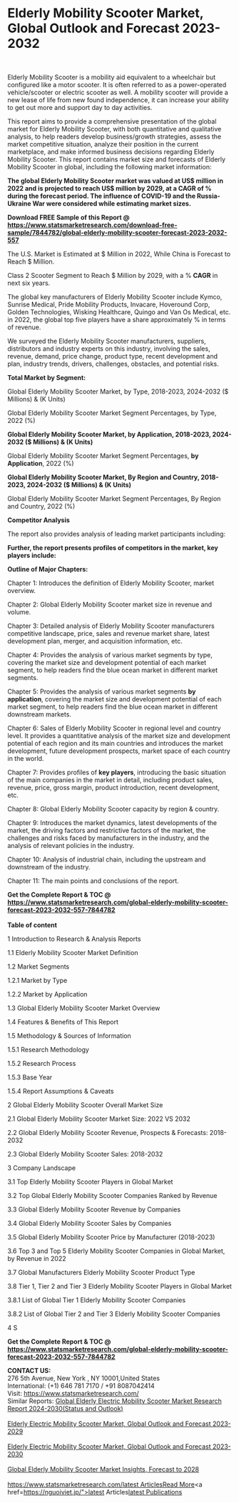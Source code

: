 <h1>Elderly Mobility Scooter Market, Global Outlook and Forecast 2023-2032</h1><br/><p>Elderly Mobility Scooter is a mobility aid equivalent to a wheelchair but configured like a motor scooter. It is often referred to as a power-operated vehicle/scooter or electric scooter as well. A mobility scooter will provide a new lease of life from new found independence, it can increase your ability to get out more and support day to day activities.</p><p>This report aims to provide a comprehensive presentation of the global market for Elderly Mobility Scooter, with both quantitative and qualitative analysis, to help readers develop business/growth strategies, assess the market competitive situation, analyze their position in the current marketplace, and make informed business decisions regarding Elderly Mobility Scooter. This report contains market size and forecasts of Elderly Mobility Scooter in global, including the following market information:</p><p><strong>The global Elderly Mobility Scooter market was valued at US$ million in 2022 and is projected to reach US$ million by 2029, at a <strong>CAGR</strong> of % during the forecast period. The influence of COVID-19 and the Russia-Ukraine War were considered while estimating market sizes.</strong></p><p><strong>Download FREE Sample of this Report @ <a href="https://www.statsmarketresearch.com/download-free-sample/7844782/global-elderly-mobility-scooter-forecast-2023-2032-557">https://www.statsmarketresearch.com/download-free-sample/7844782/global-elderly-mobility-scooter-forecast-2023-2032-557</a></strong></p><p>The U.S. Market is Estimated at $ Million in 2022, While China is Forecast to Reach $ Million.</p><p>Class 2 Scooter Segment to Reach $ Million by 2029, with a % <strong>CAGR</strong> in next six years.</p><p>The global key manufacturers of Elderly Mobility Scooter include Kymco, Sunrise Medical, Pride Mobility Products, Invacare, Hoveround Corp, Golden Technologies, Wisking Healthcare, Quingo and Van Os Medical, etc. in 2022, the global top five players have a share approximately % in terms of revenue.</p><p>We surveyed the Elderly Mobility Scooter manufacturers, suppliers, distributors and industry experts on this industry, involving the sales, revenue, demand, price change, product type, recent development and plan, industry trends, drivers, challenges, obstacles, and potential risks.</p><p><strong>Total Market by Segment:</strong></p><p>Global Elderly Mobility Scooter Market, by Type, 2018-2023, 2024-2032 ($ Millions) & (K Units)</p><p>Global Elderly Mobility Scooter Market Segment Percentages, by Type, 2022 (%)</p><p><strong>Global Elderly Mobility Scooter Market, <strong>by Application</strong>, 2018-2023, 2024-2032 ($ Millions) & (K Units)</strong></p><p>Global Elderly Mobility Scooter Market Segment Percentages, <strong>by Application</strong>, 2022 (%)</p><p><strong>Global Elderly Mobility Scooter Market, By Region and Country, 2018-2023, 2024-2032 ($ Millions) & (K Units)</strong></p><p>Global Elderly Mobility Scooter Market Segment Percentages, By Region and Country, 2022 (%)</p><p><strong>Competitor Analysis</strong></p><p>The report also provides analysis of leading market participants including:</p><p><strong>Further, the report presents profiles of competitors in the market, <strong>key players</strong> include:</strong></p><p><strong>Outline of Major Chapters:</strong></p><p>Chapter 1: Introduces the definition of Elderly Mobility Scooter, market overview.</p><p>Chapter 2: Global Elderly Mobility Scooter market size in revenue and volume.</p><p>Chapter 3: Detailed analysis of Elderly Mobility Scooter manufacturers competitive landscape, price, sales and revenue market share, latest development plan, merger, and acquisition information, etc.</p><p>Chapter 4: Provides the analysis of various market segments by type, covering the market size and development potential of each market segment, to help readers find the blue ocean market in different market segments.</p><p>Chapter 5: Provides the analysis of various market segments <strong>by application</strong>, covering the market size and development potential of each market segment, to help readers find the blue ocean market in different downstream markets.</p><p>Chapter 6: Sales of Elderly Mobility Scooter in regional level and country level. It provides a quantitative analysis of the market size and development potential of each region and its main countries and introduces the market development, future development prospects, market space of each country in the world.</p><p>Chapter 7: Provides profiles of <strong>key players</strong>, introducing the basic situation of the main companies in the market in detail, including product sales, revenue, price, gross margin, product introduction, recent development, etc.</p><p>Chapter 8: Global Elderly Mobility Scooter capacity by region & country.</p><p>Chapter 9: Introduces the market dynamics, latest developments of the market, the driving factors and restrictive factors of the market, the challenges and risks faced by manufacturers in the industry, and the analysis of relevant policies in the industry.</p><p>Chapter 10: Analysis of industrial chain, including the upstream and downstream of the industry.</p><p>Chapter 11: The main points and conclusions of the report.</p><div><b>Get the Complete Report & TOC @ <a href="https://www.statsmarketresearch.com/global-elderly-mobility-scooter-forecast-2023-2032-557-7844782">https://www.statsmarketresearch.com/global-elderly-mobility-scooter-forecast-2023-2032-557-7844782</a></b></div><br><b>Table of content</b><p>1 Introduction to Research & Analysis Reports<br />
 
  1.1 Elderly Mobility Scooter Market Definition<br />
 
  1.2 Market Segments<br />
 
  1.2.1 Market by Type<br />
 
  1.2.2 Market by Application<br />
 
  1.3 Global Elderly Mobility Scooter Market Overview<br />
 
  1.4 Features & Benefits of This Report<br />
 
  1.5 Methodology & Sources of Information<br />
 
  1.5.1 Research Methodology<br />
 
  1.5.2 Research Process<br />
 
  1.5.3 Base Year<br />
 
  1.5.4 Report Assumptions & Caveats<br />
 
 2 Global Elderly Mobility Scooter Overall Market Size<br />
 
  2.1 Global Elderly Mobility Scooter Market Size: 2022 VS 2032<br />
 
  2.2 Global Elderly Mobility Scooter Revenue, Prospects & Forecasts: 2018-2032<br />
 
  2.3 Global Elderly Mobility Scooter Sales: 2018-2032<br />
 
 3 Company Landscape<br />
 
  3.1 Top Elderly Mobility Scooter Players in Global Market<br />
 
  3.2 Top Global Elderly Mobility Scooter Companies Ranked by Revenue<br />
 
  3.3 Global Elderly Mobility Scooter Revenue by Companies<br />
 
  3.4 Global Elderly Mobility Scooter Sales by Companies<br />
 
  3.5 Global Elderly Mobility Scooter Price by Manufacturer (2018-2023)<br />
 
  3.6 Top 3 and Top 5 Elderly Mobility Scooter Companies in Global Market, by Revenue in 2022<br />
 
  3.7 Global Manufacturers Elderly Mobility Scooter Product Type<br />
 
  3.8 Tier 1, Tier 2 and Tier 3 Elderly Mobility Scooter Players in Global Market<br />
 
  3.8.1 List of Global Tier 1 Elderly Mobility Scooter Companies<br />
 
  3.8.2 List of Global Tier 2 and Tier 3 Elderly Mobility Scooter Companies<br />
 
 4 S<br><div><b>Get the Complete Report & TOC @ <a href="https://www.statsmarketresearch.com/global-elderly-mobility-scooter-forecast-2023-2032-557-7844782">https://www.statsmarketresearch.com/global-elderly-mobility-scooter-forecast-2023-2032-557-7844782</a></b></div></p> <b>CONTACT US:</b><br>276 5th Avenue, New York , NY 10001,United States<br>International: (+1) 646 781 7170 / +91 8087042414<br>Visit: <a href="https://www.statsmarketresearch.com/">https://www.statsmarketresearch.com/</a><br>Similar Reports: <a href="https://www.statsmarketresearch.com/global-elderly-mobility-scooter-forecast-2023-2032-557-7844782">Global Elderly Electric Mobility Scooter Market Research Report 2024-2030(Status and Outlook)</a><br/><br/><a href="https://www.statsmarketresearch.com/global-elderly-mobility-scooter-forecast-2023-2032-557-7844782">Elderly Electric Mobility Scooter Market, Global Outlook and Forecast 2023-2029</a><br/><br/><a href="https://www.statsmarketresearch.com/global-elderly-mobility-scooter-forecast-2023-2032-557-7844782">Elderly Electric Mobility Scooter Market, Global Outlook and Forecast 2023-2030</a><br/><br/><a href="https://www.statsmarketresearch.com/global-elderly-mobility-scooter-forecast-2023-2032-557-7844782">Global Elderly Mobility Scooter Market Insights, Forecast to 2028</a><br/><br/><a href="https://gyeongbokgung.com">https://www.statsmarketresearch.com/</a><a href="https://hallyeomaritime.com">latest Articles</a><a href="https://jingwansa.com">Read More</a><a href=https://nguoiviet.jp/">latest Articles</a><a href="https://www.intelmarketresearch.com/">latest Publications</a>